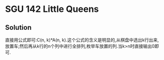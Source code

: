 # SGU 142 Little Queens

## Solution

直接用公式即可:C(n, k)\*A(n, k).这个公式的含义是明显的,从棋盘中选出k行出来,放置车;然后再从k行的n个列中进行全排列,枚举车放置的列.当k>n时直接输出0即可. 
